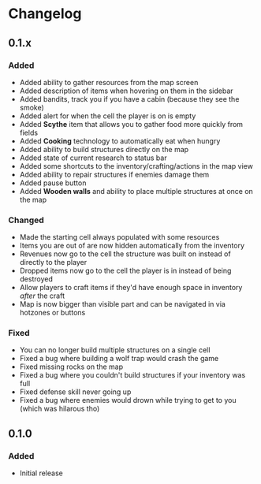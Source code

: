 # Changelog

## 0.1.x

### Added
- Added ability to gather resources from the map screen
- Added description of items when hovering on them in the sidebar
- Added bandits, track you if you have a cabin (because they see the smoke)
- Added alert for when the cell the player is on is empty
- Added **Scythe** item that allows you to gather food more quickly from fields
- Added **Cooking** technology to automatically eat when hungry
- Added ability to build structures directly on the map
- Added state of current research to status bar
- Added some shortcuts to the inventory/crafting/actions in the map view
- Added ability to repair structures if enemies damage them
- Added pause button
- Added **Wooden walls** and ability to place multiple structures at once on the map

### Changed
- Made the starting cell always populated with some resources
- Items you are out of are now hidden automatically from the inventory
- Revenues now go to the cell the structure was built on instead of directly to the player
- Dropped items now go to the cell the player is in instead of being destroyed
- Allow players to craft items if they'd have enough space in inventory *after* the craft
- Map is now bigger than visible part and can be navigated in via hotzones or buttons

### Fixed
- You can no longer build multiple structures on a single cell
- Fixed a bug where building a wolf trap would crash the game
- Fixed missing rocks on the map
- Fixed a bug where you couldn't build structures if your inventory was full
- Fixed defense skill never going up
- Fixed a bug where enemies would drown while trying to get to you (which was hilarous tho)

## 0.1.0

### Added
- Initial release
